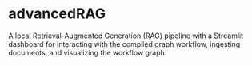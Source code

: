 # advancedRAG
A local Retrieval-Augmented Generation (RAG) pipeline with a Streamlit dashboard for interacting with the compiled graph workflow, ingesting documents, and visualizing the workflow graph.
